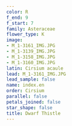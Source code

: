 ```yaml
---
color: R
f_end: 9
f_start: 7
family: Asteraceae
flower_type: K
image:
- M_1-3161_IMG.JPG
- M_1-3139_IMG.JPG
- M_1-3158_IMG.JPG
- M_1-3160_IMG.JPG
latin: Cirsium acaule
lead: M_1-3161_IMG.JPG
lead_sample: false
name: index.en
order: Cirsium
parallel: false
petals_joined: false
star_shape: false
title: Dwarf Thistle
---
```

